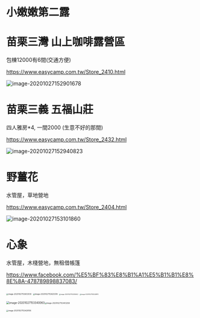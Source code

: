 # **小嫩嫩第二露**



# 苗栗三灣 山上咖啡露營區  

包棟12000有6間(交通方便)

https://www.easycamp.com.tw/Store_2410.html

![image-20201027152901678](C:\Users\Echo.P.Chang\AppData\Roaming\Typora\typora-user-images\image-20201027152901678.png)



# 苗栗三義 五福山莊

四人雅房*4, 一間2000  (生意不好的那間)

https://www.easycamp.com.tw/Store_2432.html


![image-20201027152940823](C:\Users\Echo.P.Chang\AppData\Roaming\Typora\typora-user-images\image-20201027152940823.png)



# 野薑花

水管屋，草地營地

https://www.easycamp.com.tw/Store_2404.html

![image-20201027153101860](C:\Users\Echo.P.Chang\AppData\Roaming\Typora\typora-user-images\image-20201027153101860.png)



# 心象

水管屋，木棧營地，無租借帳篷

https://www.facebook.com/%E5%BF%83%E8%B1%A1%E5%B1%B1%E8%8E%8A-478789898837083/

<img src="C:\Users\Echo.P.Chang\AppData\Roaming\Typora\typora-user-images\image-20201027153653030.png" alt="image-20201027153653030" style="zoom:33%;" />

<img src="C:\Users\Echo.P.Chang\AppData\Roaming\Typora\typora-user-images\image-20201027153625318.png" alt="image-20201027153625318" style="zoom:33%;" />

<img src="C:\Users\Echo.P.Chang\AppData\Roaming\Typora\typora-user-images\image-20201027153205642.png" alt="image-20201027153205642" style="zoom: 25%;" />

<img src="C:\Users\Echo.P.Chang\AppData\Roaming\Typora\typora-user-images\image-20201027153246910.png" alt="image-20201027153246910" style="zoom:25%;" />



<img src="C:\Users\Echo.P.Chang\AppData\Roaming\Typora\typora-user-images\image-20201027153340063.png" alt="image-20201027153340063" style="zoom: 50%;" /><img src="C:\Users\Echo.P.Chang\AppData\Roaming\Typora\typora-user-images\image-20201027153403258.png" alt="image-20201027153403258" style="zoom:33%;" />

<img src="C:\Users\Echo.P.Chang\AppData\Roaming\Typora\typora-user-images\image-20201027153428106.png" alt="image-20201027153428106" style="zoom:33%;" />
